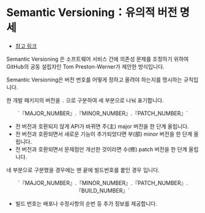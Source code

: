 # Semantic Versioning：유의적 버전 명세

- [참고 링크](https://velog.io/@i33w/semver)

Semantic Versioning 은 소프트웨어 서비스 간에 의존성 문제를 조정하기 위하여 GitHub의 공동 설립자인 Tom Preston-Werner가 제안한 방식입니다.

Semantic Versioning은 버전 번호를 어떻게 정하고 올려야 하는지를 명시하는 규칙입니다.

한 개발 패키지의 버전을 `.` 으로 구분하여 세 부분으로 나눠 표기합니다.

<div align="center">
`『MAJOR_NUMBER』.『MINOR_NUMBER』.『PATCH_NUMBER』`
</div>

- 전 버전과 호환되지 않게 API가 바뀌면 주(主) major 버전을 한 단계 올립니다.
- 전 버전과 호환되면서 새로운 기능이 추가되었다면 부(部) minor 버전을 한 단계 올립니다.
- 전 버전과 호환되면서 문제점만 개선한 것이라면 수(修) patch 버전을 한 단계 올립니다.

네 부분으로 구분했을 경우에는 맨 끝에 빌드번호를 붙인 경우 입니다.

<div align="center">
`『MAJOR_NUMBER』.『MINOR_NUMBER』.『PATCH_NUMBER』.『BUILD_NUMBER』`
</div>

- 빌드 번호는 배포나 수정사항의 순번 등 추가 정보를 제공합니다.
